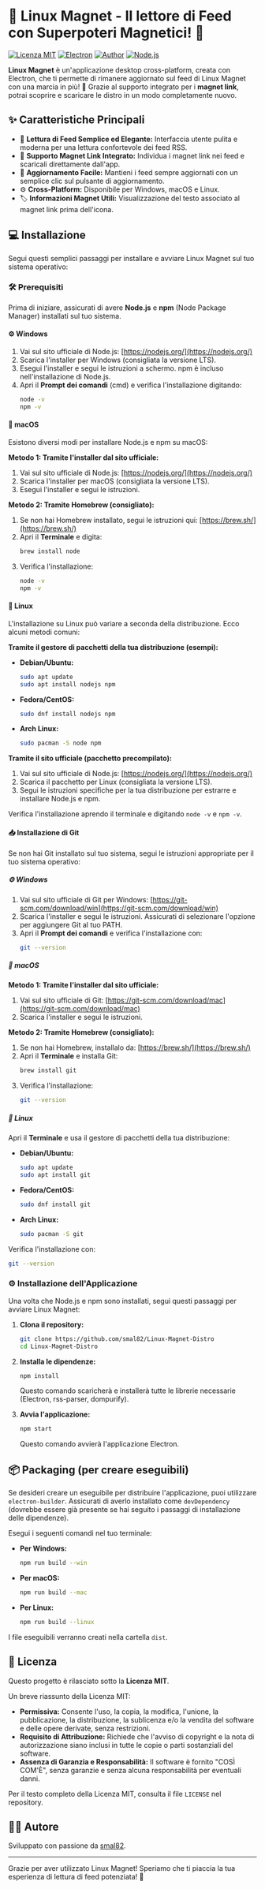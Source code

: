 # 🚀 Linux Magnet - Il lettore di Feed con Superpoteri Magnetici! 🧲

[![Licenza MIT](https://img.shields.io/badge/License-MIT-yellow.svg)](https://opensource.org/licenses/MIT)
[![Electron](https://img.shields.io/badge/Electron-%5E28.2.3-blueviolet.svg)](https://www.electronjs.org/)
[![Author](https://img.shields.io/badge/Author-smal82-brightgreen.svg)](https://github.com/smal82)
[![Node.js](https://img.shields.io/badge/Node.js-%3E%3D18.x-green.svg)](https://nodejs.org/)

**Linux Magnet** è un'applicazione desktop cross-platform, creata con Electron, che ti permette di rimanere aggiornato sul feed di Linux Magnet con una marcia in più! 🔩 Grazie al supporto integrato per i **magnet link**, potrai scoprire e scaricare le distro in un modo completamente nuovo.

## ✨ Caratteristiche Principali

* 📰 **Lettura di Feed Semplice ed Elegante:** Interfaccia utente pulita e moderna per una lettura confortevole dei feed RSS.
* 🧲 **Supporto Magnet Link Integrato:** Individua i magnet link nei feed e scaricali direttamente dall'app.
* 🔄 **Aggiornamento Facile:** Mantieni i feed sempre aggiornati con un semplice clic sul pulsante di aggiornamento.
* ⚙️ **Cross-Platform:** Disponibile per Windows, macOS e Linux.
* 🏷️ **Informazioni Magnet Utili:** Visualizzazione del testo associato al magnet link prima dell'icona.

## 💻 Installazione

Segui questi semplici passaggi per installare e avviare Linux Magnet sul tuo sistema operativo:

### 🛠️ Prerequisiti

Prima di iniziare, assicurati di avere **Node.js** e **npm** (Node Package Manager) installati sul tuo sistema.

#### ⚙️ Windows

1.  Vai sul sito ufficiale di Node.js: [https://nodejs.org/](https://nodejs.org/)
2.  Scarica l'installer per Windows (consigliata la versione LTS).
3.  Esegui l'installer e segui le istruzioni a schermo. npm è incluso nell'installazione di Node.js.
4.  Apri il **Prompt dei comandi** (cmd) e verifica l'installazione digitando:
    ```bash
    node -v
    npm -v
    ```

#### 🍎 macOS

Esistono diversi modi per installare Node.js e npm su macOS:

**Metodo 1: Tramite l'installer dal sito ufficiale:**

1.  Vai sul sito ufficiale di Node.js: [https://nodejs.org/](https://nodejs.org/)
2.  Scarica l'installer per macOS (consigliata la versione LTS).
3.  Esegui l'installer e segui le istruzioni.

**Metodo 2: Tramite Homebrew (consigliato):**

1.  Se non hai Homebrew installato, segui le istruzioni qui: [https://brew.sh/](https://brew.sh/)
2.  Apri il **Terminale** e digita:
    ```bash
    brew install node
    ```
3.  Verifica l'installazione:
    ```bash
    node -v
    npm -v
    ```

#### 🐧 Linux

L'installazione su Linux può variare a seconda della distribuzione. Ecco alcuni metodi comuni:

**Tramite il gestore di pacchetti della tua distribuzione (esempi):**

* **Debian/Ubuntu:**
    ```bash
    sudo apt update
    sudo apt install nodejs npm
    ```
* **Fedora/CentOS:**
    ```bash
    sudo dnf install nodejs npm
    ```
* **Arch Linux:**
    ```bash
    sudo pacman -S node npm
    ```

**Tramite il sito ufficiale (pacchetto precompilato):**

1.  Vai sul sito ufficiale di Node.js: [https://nodejs.org/](https://nodejs.org/)
2.  Scarica il pacchetto per Linux (consigliata la versione LTS).
3.  Segui le istruzioni specifiche per la tua distribuzione per estrarre e installare Node.js e npm.

Verifica l'installazione aprendo il terminale e digitando `node -v` e `npm -v`.

#### 📥 Installazione di Git

Se non hai Git installato sul tuo sistema, segui le istruzioni appropriate per il tuo sistema operativo:

##### ⚙️ Windows

1.  Vai sul sito ufficiale di Git per Windows: [https://git-scm.com/download/win](https://git-scm.com/download/win)
2.  Scarica l'installer e segui le istruzioni. Assicurati di selezionare l'opzione per aggiungere Git al tuo PATH.
3.  Apri il **Prompt dei comandi** e verifica l'installazione con:
    ```bash
    git --version
    ```

##### 🍎 macOS

**Metodo 1: Tramite l'installer dal sito ufficiale:**

1.  Vai sul sito ufficiale di Git: [https://git-scm.com/download/mac](https://git-scm.com/download/mac)
2.  Scarica l'installer e segui le istruzioni.

**Metodo 2: Tramite Homebrew (consigliato):**

1.  Se non hai Homebrew, installalo da: [https://brew.sh/](https://brew.sh/)
2.  Apri il **Terminale** e installa Git:
    ```bash
    brew install git
    ```
3.  Verifica l'installazione:
    ```bash
    git --version
    ```

##### 🐧 Linux

Apri il **Terminale** e usa il gestore di pacchetti della tua distribuzione:

* **Debian/Ubuntu:**
    ```bash
    sudo apt update
    sudo apt install git
    ```
* **Fedora/CentOS:**
    ```bash
    sudo dnf install git
    ```
* **Arch Linux:**
    ```bash
    sudo pacman -S git
    ```

Verifica l'installazione con:
```bash
git --version
  ```

### ⚙️ Installazione dell'Applicazione

Una volta che Node.js e npm sono installati, segui questi passaggi per avviare Linux Magnet:

1.  **Clona il repository:**
    ```bash
    git clone https://github.com/smal82/Linux-Magnet-Distro
    cd Linux-Magnet-Distro
    ```    
2.  **Installa le dipendenze:**
    ```bash
    npm install
    ```
    Questo comando scaricherà e installerà tutte le librerie necessarie (Electron, rss-parser, dompurify).

3.  **Avvia l'applicazione:**
    ```bash
    npm start
    ```
    Questo comando avvierà l'applicazione Electron.

## 📦 Packaging (per creare eseguibili)

Se desideri creare un eseguibile per distribuire l'applicazione, puoi utilizzare `electron-builder`. Assicurati di averlo installato come `devDependency` (dovrebbe essere già presente se hai seguito i passaggi di installazione delle dipendenze).

Esegui i seguenti comandi nel tuo terminale:

* **Per Windows:**
    ```bash
    npm run build --win
    ```
* **Per macOS:**
    ```bash
    npm run build --mac
    ```
* **Per Linux:**
    ```bash
    npm run build --linux
    ```

I file eseguibili verranno creati nella cartella `dist`.

## 📄 Licenza

Questo progetto è rilasciato sotto la **Licenza MIT**.

Un breve riassunto della Licenza MIT:

* **Permissiva:** Consente l'uso, la copia, la modifica, l'unione, la pubblicazione, la distribuzione, la sublicenza e/o la vendita del software e delle opere derivate, senza restrizioni.
* **Requisito di Attribuzione:** Richiede che l'avviso di copyright e la nota di autorizzazione siano inclusi in tutte le copie o parti sostanziali del software.
* **Assenza di Garanzia e Responsabilità:** Il software è fornito "COSÌ COM'È", senza garanzie e senza alcuna responsabilità per eventuali danni.

Per il testo completo della Licenza MIT, consulta il file `LICENSE` nel repository.

## 🧑‍💻 Autore

Sviluppato con passione da [smal82]([https://github.com/smalnet](https://github.com/smal82)).

---

Grazie per aver utilizzato Linux Magnet! Speriamo che ti piaccia la tua esperienza di lettura di feed potenziata! 🚀
